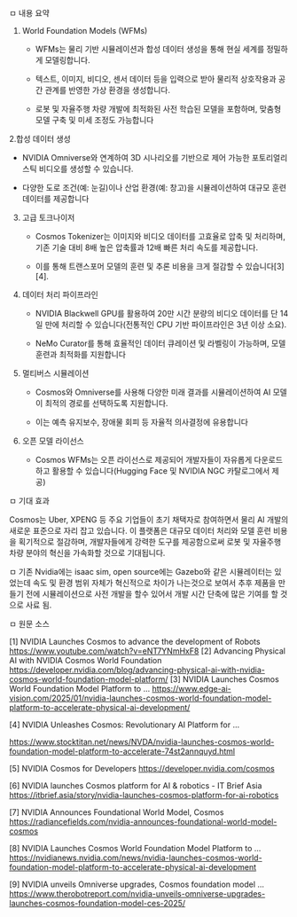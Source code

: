 ㅁ 내용 요약

1. World Foundation Models (WFMs)

   - WFMs는 물리 기반 시뮬레이션과 합성 데이터 생성을 통해 현실 세계를 정밀하게 모델링합니다.

   - 텍스트, 이미지, 비디오, 센서 데이터 등을 입력으로 받아 물리적 상호작용과 공간 관계를 반영한 가상 환경을 생성합니다.

   - 로봇 및 자율주행 차량 개발에 최적화된 사전 학습된 모델을 포함하며, 맞춤형 모델 구축 및 미세 조정도 가능합니다



2.합성 데이터 생성

   - NVIDIA Omniverse와 연계하여 3D 시나리오를 기반으로 제어 가능한 포토리얼리스틱 비디오를 생성할 수 있습니다.

   - 다양한 도로 조건(예: 눈길)이나 산업 환경(예: 창고)을 시뮬레이션하여 대규모 훈련 데이터를 제공합니다



3. 고급 토크나이저

   - Cosmos Tokenizer는 이미지와 비디오 데이터를 고효율로 압축 및 처리하며, 기존 기술 대비 8배 높은 압축률과 12배 빠른 처리 속도를 제공합니다.

   - 이를 통해 트랜스포머 모델의 훈련 및 추론 비용을 크게 절감할 수 있습니다[3][4].



4. 데이터 처리 파이프라인

   - NVIDIA Blackwell GPU를 활용하여 20만 시간 분량의 비디오 데이터를 단 14일 만에 처리할 수 있습니다(전통적인 CPU 기반 파이프라인은 3년 이상 소요).

   - NeMo Curator를 통해 효율적인 데이터 큐레이션 및 라벨링이 가능하며, 모델 훈련과 최적화를 지원합니다



5. 멀티버스 시뮬레이션

   - Cosmos와 Omniverse를 사용해 다양한 미래 결과를 시뮬레이션하여 AI 모델이 최적의 경로를 선택하도록 지원합니다.

   - 이는 예측 유지보수, 장애물 회피 등 자율적 의사결정에 유용합니다



6. 오픈 모델 라이선스

   - Cosmos WFMs는 오픈 라이선스로 제공되어 개발자들이 자유롭게 다운로드하고 활용할 수 있습니다(Hugging Face 및 NVIDIA NGC 카탈로그에서 제공)



ㅁ 기대 효과

Cosmos는 Uber, XPENG 등 주요 기업들이 초기 채택자로 참여하면서 물리 AI 개발의 새로운 표준으로 자리 잡고 있습니다. 이 플랫폼은 대규모 데이터 처리와 모델 훈련 비용을 획기적으로 절감하며, 개발자들에게 강력한 도구를 제공함으로써 로봇 및 자율주행 차량 분야의 혁신을 가속화할 것으로 기대됩니다.



ㅁ 기존 Nvidia에는 isaac sim, open source에는 Gazebo와 같은 시뮬레이터는 있었는데 속도 및 환경 범위 자체가 혁신적으로 차이가 나는것으로 보여서 추후 제품을 만들기 전에 시뮬레이션으로 사전 개발을 할수 있어서 개발 시간 단축에 많은 기여를 할 것으로 사료 됨. 



ㅁ 원문 소스

[1] NVIDIA Launches Cosmos to advance the development of Robots 
https://www.youtube.com/watch?v=eNT7YNmHxF8
[2] Advancing Physical AI with NVIDIA Cosmos World Foundation
  https://developer.nvidia.com/blog/advancing-physical-ai-with-nvidia-cosmos-world-foundation-model-platform/
[3] NVIDIA Launches Cosmos World Foundation Model Platform to ... 
https://www.edge-ai-vision.com/2025/01/nvidia-launches-cosmos-world-foundation-model-platform-to-accelerate-physical-ai-development/

[4] NVIDIA Unleashes Cosmos: Revolutionary AI Platform for ... 

https://www.stocktitan.net/news/NVDA/nvidia-launches-cosmos-world-foundation-model-platform-to-accelerate-74st2annquyd.html



[5] NVIDIA Cosmos for Developers 
https://developer.nvidia.com/cosmos

[6] NVIDIA launches Cosmos platform for AI & robotics - IT Brief Asia 
https://itbrief.asia/story/nvidia-launches-cosmos-platform-for-ai-robotics

[7] NVIDIA Announces Foundational World Model, Cosmos 
https://radiancefields.com/nvidia-announces-foundational-world-model-cosmos

[8] NVIDIA Launches Cosmos World Foundation Model Platform to ... 
https://nvidianews.nvidia.com/news/nvidia-launches-cosmos-world-foundation-model-platform-to-accelerate-physical-ai-development

[9] NVIDIA unveils Omniverse upgrades, Cosmos foundation model ... 
https://www.therobotreport.com/nvidia-unveils-omniverse-upgrades-launches-cosmos-foundation-model-ces-2025/
